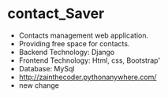 # contact_Saver

* Contacts management web application.
* Providing free space for contacts.
* Backend Technology: Django
* Frontend Technology: Html, css, Bootstrap'
* Database: MySql
* http://zainthecoder.pythonanywhere.com/
* new change

